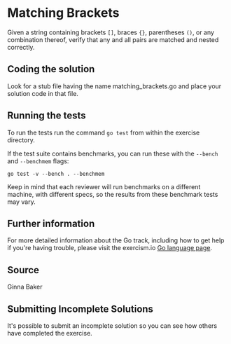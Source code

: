 # Matching Brackets

Given a string containing brackets `[]`, braces `{}`, parentheses `()`,
or any combination thereof, verify that any and all pairs are matched
and nested correctly.

## Coding the solution

Look for a stub file having the name matching_brackets.go
and place your solution code in that file.

## Running the tests

To run the tests run the command `go test` from within the exercise directory.

If the test suite contains benchmarks, you can run these with the `--bench` and `--benchmem`
flags:

    go test -v --bench . --benchmem

Keep in mind that each reviewer will run benchmarks on a different machine, with
different specs, so the results from these benchmark tests may vary.

## Further information

For more detailed information about the Go track, including how to get help if
you're having trouble, please visit the exercism.io [Go language page](http://exercism.io/languages/go/resources).

## Source

Ginna Baker

## Submitting Incomplete Solutions
It's possible to submit an incomplete solution so you can see how others have completed the exercise.
